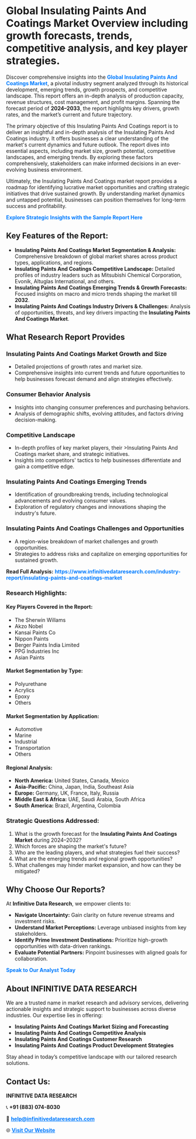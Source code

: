 <h1>Global Insulating Paints And Coatings Market Overview including growth forecasts, trends, competitive analysis, and key player strategies.</h1>
<p>
Discover comprehensive insights into the 
<a href="https://www.infinitivedataresearch.com/industry-report/insulating-paints-and-coatings-market" rel="dofollow" style="color: #007BFF; text-decoration: none;"><strong>Global Insulating Paints And Coatings Market</strong></a>, a pivotal industry segment analyzed through its historical development, emerging trends, growth prospects, and competitive landscape. This report offers an in-depth analysis of production capacity, revenue structures, cost management, and profit margins. Spanning the forecast period of <strong>2024–2033</strong>, the report highlights key drivers, growth rates, and the market’s current and future trajectory.
</p>
<p>
The primary objective of this Insulating Paints And Coatings report is to deliver an insightful and in-depth analysis of the Insulating Paints And Coatings industry. It offers businesses a clear understanding of the market's current dynamics and future outlook. The report dives into essential aspects, including market size, growth potential, competitive landscapes, and emerging trends. By exploring these factors comprehensively, stakeholders can make informed decisions in an ever-evolving business environment.
</p>
<p>
Ultimately, the Insulating Paints And Coatings market report provides a roadmap for identifying lucrative market opportunities and crafting strategic initiatives that drive sustained growth. By understanding market dynamics and untapped potential, businesses can position themselves for long-term success and profitability.
</p>
<p>
<a href="https://www.infinitivedataresearch.com/request-sample/reportId=105831" style="color: #007BFF; text-decoration: none;"><strong>Explore Strategic Insights with the Sample Report Here</strong></a>
</p>

<h2>Key Features of the Report:</h2>
<ul>
<li><strong>Insulating Paints And Coatings Market Segmentation & Analysis:</strong> Comprehensive breakdown of global market shares across product types, applications, and regions.</li>
<li><strong>Insulating Paints And Coatings Competitive Landscape:</strong> Detailed profiles of industry leaders such as Mitsubishi Chemical Corporation, Evonik, Altuglas International, and others.</li>
<li><strong>Insulating Paints And Coatings Emerging Trends & Growth Forecasts:</strong> Focused insights on macro and micro trends shaping the market till <strong>2032</strong>.</li>
<li><strong>Insulating Paints And Coatings Industry Drivers & Challenges:</strong> Analysis of opportunities, threats, and key drivers impacting the <strong>Insulating Paints And Coatings Market</strong>.</li>
</ul>

<h2>What Research Report Provides</h2>
<h3>Insulating Paints And Coatings Market Growth and Size</h3>
<ul>
<li>Detailed projections of growth rates and market size.</li>
<li>Comprehensive insights into current trends and future opportunities to help businesses forecast demand and align strategies effectively.</li>
</ul>

<h3>Consumer Behavior Analysis</h3>
<ul>
<li>Insights into changing consumer preferences and purchasing behaviors.</li>
<li>Analysis of demographic shifts, evolving attitudes, and factors driving decision-making.</li>
</ul>

<h3>Competitive Landscape</h3>
<ul>
<li>In-depth profiles of key market players, their >Insulating Paints And Coatings market share, and strategic initiatives.</li>
<li>Insights into competitors' tactics to help businesses differentiate and gain a competitive edge.</li>
</ul>

<h3>Insulating Paints And Coatings Emerging Trends</h3>
<ul>
<li>Identification of groundbreaking trends, including technological advancements and evolving consumer values.</li>
<li>Exploration of regulatory changes and innovations shaping the industry's future.</li>
</ul>

<h3>Insulating Paints And Coatings Challenges and Opportunities</h3>
<ul>
<li>A region-wise breakdown of market challenges and growth opportunities.</li>
<li>Strategies to address risks and capitalize on emerging opportunities for sustained growth.</li>
</ul>
<p><strong>Read Full Analysis:</strong> <a href="https://www.infinitivedataresearch.com/industry-report/insulating-paints-and-coatings-market" rel="dofollow" style="color: #007BFF; text-decoration: none;"><strong>https://www.infinitivedataresearch.com/industry-report/insulating-paints-and-coatings-market</strong></a></p>
<h3>Research Highlights:</h3>
<h4>Key Players Covered in the Report:</h4>
<ul><li>The Sherwin Willams</li><li>Akzo Nobel</li><li>Kansai Paints Co</li><li>Nippon Paints</li><li>Berger Paints India Limited</li><li>PPG Industries Inc</li><li>Asian Paints</li></ul>
<h4>Market Segmentation by Type:</h4>
<ul><li>Polyurethane</li><li>Acrylics</li><li>Epoxy</li><li>Others</li></ul>
<h4>Market Segmentation by Application:</h4>
<ul><li>Automotive</li><li>Marine</li><li>Industrial</li><li>Transportation</li><li>Others</li></ul>

<h4>Regional Analysis:</h4>
<ul>
<li><strong>North America:</strong> United States, Canada, Mexico</li>
<li><strong>Asia-Pacific:</strong> China, Japan, India, Southeast Asia</li>
<li><strong>Europe:</strong> Germany, UK, France, Italy, Russia</li>
<li><strong>Middle East & Africa:</strong> UAE, Saudi Arabia, South Africa</li>
<li><strong>South America:</strong> Brazil, Argentina, Colombia</li>
</ul>

<h3>Strategic Questions Addressed:</h3>
<ol>
<li>What is the growth forecast for the <strong>Insulating Paints And Coatings Market</strong> during 2024–2032?</li>
<li>Which forces are shaping the market's future?</li>
<li>Who are the leading players, and what strategies fuel their success?</li>
<li>What are the emerging trends and regional growth opportunities?</li>
<li>What challenges may hinder market expansion, and how can they be mitigated?</li>
</ol>

<h2>Why Choose Our Reports?</h2>
<p>At <strong>Infinitive Data Research</strong>, we empower clients to:</p>
<ul>
<li><strong>Navigate Uncertainty:</strong> Gain clarity on future revenue streams and investment risks.</li>
<li><strong>Understand Market Perceptions:</strong> Leverage unbiased insights from key stakeholders.</li>
<li><strong>Identify Prime Investment Destinations:</strong> Prioritize high-growth opportunities with data-driven rankings.</li>
<li><strong>Evaluate Potential Partners:</strong> Pinpoint businesses with aligned goals for collaboration.</li>
</ul>
<p><a href="https://www.infinitivedataresearch.com/industry-report/insulating-paints-and-coatings-market" rel="dofollow" style="color: #007BFF; text-decoration: none;"><strong>Speak to Our Analyst Today</strong></a></p>

<h2>About INFINITIVE DATA RESEARCH</h2>
<p>We are a trusted name in market research and advisory services, delivering actionable insights and strategic support to businesses across diverse industries. Our expertise lies in offering:</p>
<ul>
<li><strong>Insulating Paints And Coatings Market Sizing and Forecasting</strong></li>
<li><strong>Insulating Paints And Coatings Competitive Analysis</strong></li>
<li><strong>Insulating Paints And Coatings Customer Research</strong></li>
<li><strong>Insulating Paints And Coatings Product Development Strategies</strong></li>
</ul>
<p>Stay ahead in today’s competitive landscape with our tailored research solutions.</p>

<h2>Contact Us:</h2>
<p><strong>INFINITIVE DATA RESEARCH</strong></p>
<p>📞 <strong>+91 (883) 074-8030</strong></p>
<p>📧 <strong><a href="mailto:help@infinitivedataresearch.com" style="color: #007BFF;">help@infinitivedataresearch.com</a></strong></p>
<p>🌐 <strong><a href="https://www.infinitivedataresearch.com" rel="dofollow" style="color: #007BFF;">Visit Our Website</a></strong></p>